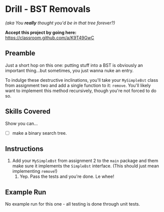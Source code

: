 # Drill - BST Removals

_(aka You **really** thought you'd be in that tree forever?)_

**Accept this project by going here:** https://classroom.github.com/a/K9T49GwC

## Preamble

Just a short hop on this one: putting stuff into a BST is obviously an important thing...but sometimes, you just wanna nuke an entry.

To indulge these destructive inclinations, you'll take your `MySimpleBst` class from assignment two and add a single function to it: `remove`. You'll likely want to implement this method recursively, though you're not forced to do so.



## Skills Covered

Show you can...

- [ ] make a binary search tree.


## Instructions

1. Add your `MySimpleBst` from assignment 2 to the `main` package and them make sure it implements the `SimpleBst` interface. (This should just mean implementing `remove`!)
   1. Yep. Pass the tests and you're done. Le whee!
  

## Example Run

No example run for this one - all testing is done through unit tests.

